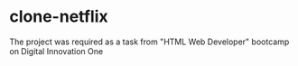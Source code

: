 # clone-netflix

The project was required as a task from "HTML Web Developer" bootcamp on Digital Innovation One



<img scr="gifnetflix.gif">













